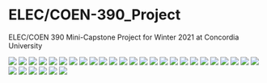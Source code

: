 # ELEC/COEN-390_Project
ELEC/COEN 390 Mini-Capstone Project for Winter 2021 at Concordia University

![](ExamApp_Presentation/Slide1.jpeg)
![](ExamApp_Presentation/Slide2.jpeg)
![](ExamApp_Presentation/Slide3.jpeg)
![](ExamApp_Presentation/Slide4.jpeg)
![](ExamApp_Presentation/Slide5.jpeg)
![](ExamApp_Presentation/Slide6.jpeg)
![](ExamApp_Presentation/Slide7.jpeg)
![](ExamApp_Presentation/Slide8.jpeg)
![](ExamApp_Presentation/Slide9.jpeg)
![](ExamApp_Presentation/Slide10.jpeg)
![](ExamApp_Presentation/Slide11.jpeg)
![](ExamApp_Presentation/Slide12.jpeg)
![](ExamApp_Presentation/Slide13.jpeg)
![](ExamApp_Presentation/Slide14.jpeg)
![](ExamApp_Presentation/Slide15.jpeg)
![](ExamApp_Presentation/Slide16.jpeg)
![](ExamApp_Presentation/Slide17.jpeg)
![](ExamApp_Presentation/Slide18.jpeg)
![](ExamApp_Presentation/Slide19.jpeg)
![](ExamApp_Presentation/Slide20.jpeg)
![](ExamApp_Presentation/Slide21.jpeg)
![](ExamApp_Presentation/Slide22.jpeg)
![](ExamApp_Presentation/Slide23.jpeg)
![](ExamApp_Presentation/Slide24.jpeg)
![](ExamApp_Presentation/Slide25.jpeg)
![](ExamApp_Presentation/Slide26.jpeg)
![](ExamApp_Presentation/Slide27.jpeg)
![](ExamApp_Presentation/Slide28.jpeg)
![](ExamApp_Presentation/Slide29.jpeg)
![](ExamApp_Presentation/Slide30.jpeg)
![](ExamApp_Presentation/Slide31.jpeg)

